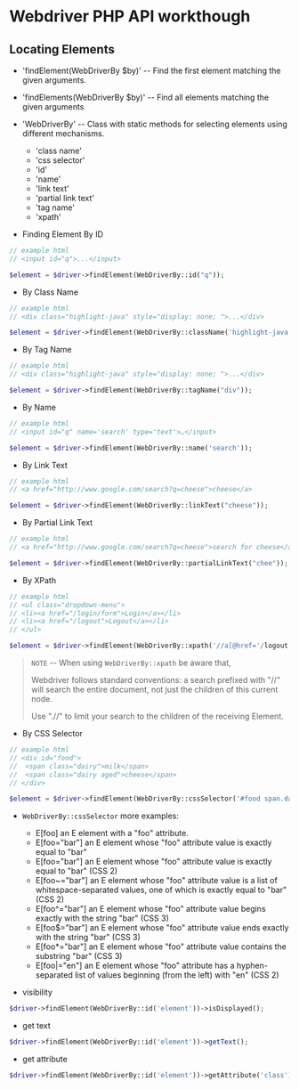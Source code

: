 # Webdriver PHP API workthough

## Locating Elements

* 'findElement(WebDriverBy $by)' -- Find the first element matching the given arguments.

* 'findElements(WebDriverBy $by)' -- Find all elements matching the given arguments

* 'WebDriverBy' -- Class with static methods for selecting elements using different mechanisms.

  * 'class name'
  * 'css selector'
  * 'id'
  * 'name'
  * 'link text'
  * 'partial link text'
  * 'tag name'
  * 'xpath'

* Finding Element By ID

```PHP
// example html
// <input id="q">...</input>

$element = $driver->findElement(WebDriverBy::id("q"));
```

* By Class Name

```PHP
// example html
// <div class="highlight-java" style="display: none; ">...</div>

$element = $driver->findElement(WebDriverBy::className('highlight-java'));
```

* By Tag Name

```PHP
// example html
// <div class="highlight-java" style="display: none; ">...</div>

$element = $driver->findElement(WebDriverBy::tagName("div"));
```

* By Name

```PHP
// example html
// <input id="q" name='search' type='text'>…</input>

$element = $driver->findElement(WebDriverBy::name('search'));
```

* By Link Text

```PHP
// example html
// <a href="http://www.google.com/search?q=cheese">cheese</a>

$element = $driver->findElement(WebDriverBy::linkText("cheese"));
```

* By Partial Link Text

```PHP
// example html
// <a href="http://www.google.com/search?q=cheese">search for cheese</a>

$element = $driver->findElement(WebDriverBy::partialLinkText("chee"));
```

* By XPath

```PHP
// example html
// <ul class="dropdown-menu">
// <li><a href="/login/form">Login</a></li>
// <li><a href="/logout">Logout</a></li>
// </ul>

$element = $driver->findElement(WebDriverBy::xpath('//a[@href='/logout']'));
```

> `NOTE` -- When using `WebDriverBy::xpath` be aware that,
>
> Webdriver follows standard conventions: a search prefixed with "//" will search the entire document, not just the children of this current node.
>
> Use ".//" to limit your search to the children of the receiving Element.

* By CSS Selector

```PHP
// example html
// <div id="food">
//  <span class="dairy">milk</span>
//  <span class="dairy aged">cheese</span>
// </div>

$element = $driver->findElement(WebDriverBy::cssSelector('#food span.dairy'));
```

* `WebDriverBy::cssSelector` more examples:

  * E[foo] an E element with a "foo" attribute.
  * E[foo="bar"] an E element whose "foo" attribute value is exactly equal to "bar"
  * E[foo="bar"]  an E element whose "foo" attribute value is exactly equal to "bar" (CSS 2)
  * E[foo~="bar"] an E element whose "foo" attribute value is a list of whitespace-separated values, one of which is  exactly equal to "bar" (CSS 2)
  * E[foo^="bar"] an E element whose "foo" attribute value begins exactly with the string "bar" (CSS 3)
  * E[foo$="bar"] an E element whose "foo" attribute value ends exactly with the string "bar" (CSS 3)
  * E[foo*="bar"] an E element whose "foo" attribute value contains the substring "bar" (CSS 3)
  * E[foo|="en"]  an E element whose "foo" attribute has a hyphen-separated list of values beginning (from the left) with "en" (CSS 2)

* visibility

```PHP
$driver->findElement(WebDriverBy::id('element'))->isDisplayed();
```

* get text

```PHP
$driver->findElement(WebDriverBy::id('element'))->getText();
```

* get attribute

```PHP
$driver->findElement(WebDriverBy::id('element'))->getAttribute('class');
```
